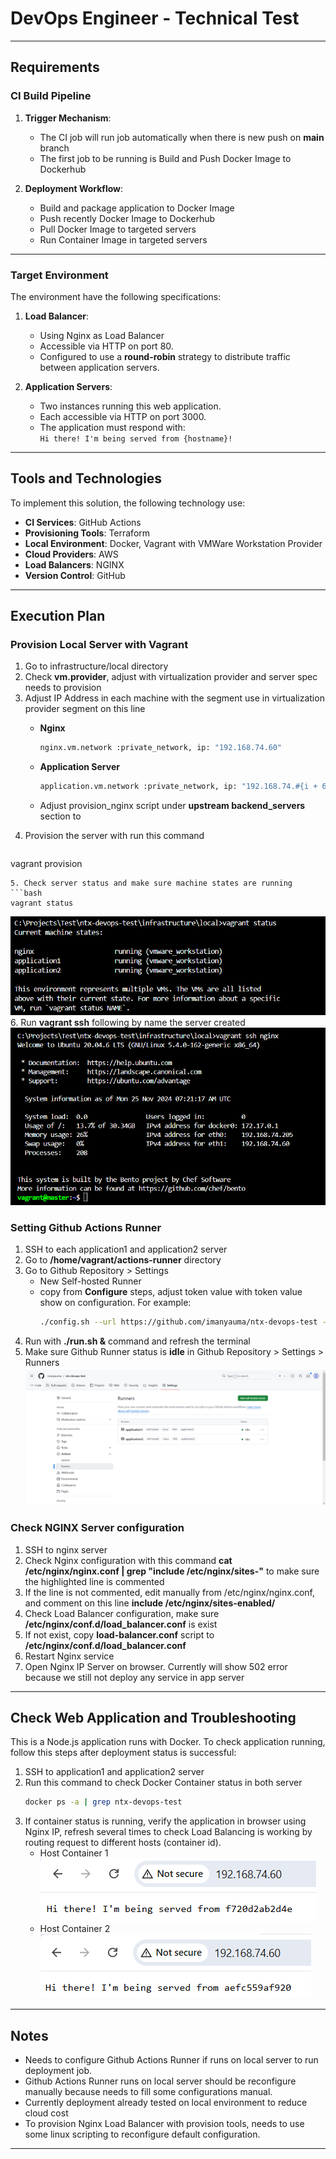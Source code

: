 # DevOps Engineer - Technical Test
---

## Requirements

### CI Build Pipeline

1. **Trigger Mechanism**:  
   - The CI job will run job automatically when there is new push on **main** branch
   - The first job to be running is Build and Push Docker Image to Dockerhub

2. **Deployment Workflow**:  
   - Build and package application to Docker Image
   - Push recently Docker Image to Dockerhub
   - Pull Docker Image to targeted servers
   - Run Container Image in targeted servers

---

### Target Environment

The environment have the following specifications:

1. **Load Balancer**:
   - Using Nginx as Load Balancer
   - Accessible via HTTP on port 80.
   - Configured to use a **round-robin** strategy to distribute traffic between application servers.

2. **Application Servers**:
   - Two instances running this web application.
   - Each accessible via HTTP on port 3000.
   - The application must respond with:  
     `Hi there! I'm being served from {hostname}!`

---

## Tools and Technologies

To implement this solution, the following technology use:

- **CI Services**: GitHub Actions
- **Provisioning Tools**: Terraform
- **Local Environment**: Docker, Vagrant with VMWare Workstation Provider
- **Cloud Providers**: AWS
- **Load Balancers**: NGINX
- **Version Control**: GitHub

---

## Execution Plan

### Provision Local Server with Vagrant
1. Go to infrastructure/local directory
2. Check **vm.provider**, adjust with virtualization provider and server spec needs to provision
3. Adjust IP Address in each machine with the segment use in virtualization provider segment on this line
   * **Nginx**
      ```bash
      nginx.vm.network :private_network, ip: "192.168.74.60"
      ```

   * **Application Server**
      ```bash
      application.vm.network :private_network, ip: "192.168.74.#{i + 61}"
      ```
   * Adjust provision_nginx script under **upstream backend_servers** section to
4. Provision the server with run this command
   ```bash
  vagrant provision
   ```
5. Check server status and make sure machine states are running
   ```bash
  vagrant status
   ```
   ![Vagrant Status](/images/vagrant-status.png)
6. Run **vagrant ssh** following by name the server created
   ![Vagrant SSH to Server](/images/vagrant-ssh.png)

### Setting Github Actions Runner
1. SSH to each application1 and application2 server
2. Go to **/home/vagrant/actions-runner** directory
3. Go to Github Repository > Settings
   - New Self-hosted Runner
   - copy from **Configure** steps, adjust token value with token value show on configuration. For example:
     ```bash
     ./config.sh --url https://github.com/imanyauma/ntx-devops-test --token AEE43AJ4VJYFCSFF4DIENXLHIQALA
     ```
4. Run with **./run.sh &** command and refresh the terminal
5. Make sure Github Runner status is **idle** in  Github Repository > Settings > Runners
   ![Github Runner](/images/github-actions-runners.png)

### Check NGINX Server configuration
1. SSH to nginx server
2. Check Nginx configuration with this command **cat /etc/nginx/nginx.conf | grep "include /etc/nginx/sites-"** to make sure the highlighted line is commented
3. If the line is not commented, edit manually from /etc/nginx/nginx.conf, and comment on this line **include /etc/nginx/sites-enabled/**
4. Check Load Balancer configuration, make sure **/etc/nginx/conf.d/load_balancer.conf** is exist
5. If not exist, copy **load-balancer.conf** script to **/etc/nginx/conf.d/load_balancer.conf**
6. Restart Nginx service
6. Open Nginx IP Server on browser. Currently will show 502 error because we still not deploy any service in app server

---

## Check Web Application and Troubleshooting

This is a Node.js application runs with Docker. To check application running, follow this steps after deployment status is successful:

1. SSH to application1 and application2 server
2. Run this command to check Docker Container status in both server
   ```bash
   docker ps -a | grep ntx-devops-test
   ```
3. If container status is running, verify the application in browser using Nginx IP, refresh several times to check Load Balancing is working by routing request to different hosts (container id).
   * Host Container 1
     ![Container Host 1](/images/host-1-container.png)
   * Host Container 2
     ![Container Host 2](/images/host-2-container.png)

---

## Notes
- Needs to configure Github Actions Runner if runs on local server to run deployment job.
- Github Actions Runner runs on local server should be reconfigure manually because needs to fill some configurations manual.
- Currently deployment already tested on local environment to reduce cloud cost
- To provision Nginx Load Balancer with provision tools, needs to use some linux scripting to reconfigure default configuration.
--- 
